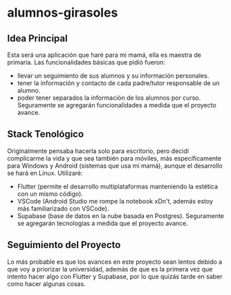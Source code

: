 # alumnos-girasoles
## Idea Principal
Esta será una aplicación que haré para mi mamá, ella es maestra de primaria.
Las funcionalidades básicas que pidió fueron:
- llevar un seguimiento de sus alumnos y su información personales.
- tener la  información y contacto de cada padre/tutor responsable de un alumno.
- poder tener separados la información de los alumnos por curso.
Seguramente se agregarán funcionalidades a medida que el proyecto avance.

## Stack Tenológico
Originalmente pensaba hacerla solo para escritorio, pero decidí complicarme la vida y que sea también para móviles,
más específicamente para Windows y Android (sistemas que usa mi mamá), aunque el desarrollo se hará en Linux.
Utilizaré:
- Flutter (permite el desarrollo multiplataformas manteniendo la estética con un mismo código).
- VSCode (Android Studio me rompe la notebook xDn't, además estoy más familiarizado con VSCode).
- Supabase (base de datos en la nube basada en Postgres).
Seguramente se agregarán tecnologías a medida que el proyecto avance.

## Seguimiento del Proyecto
Lo más probable es que los avances en este proyecto sean lentos debido a que voy a priorizar la universidad, además de que
es la primera vez que intento hacer algo con Flutter y Supabase, por lo que quizás tarde en saber como hacer algunas cosas.
